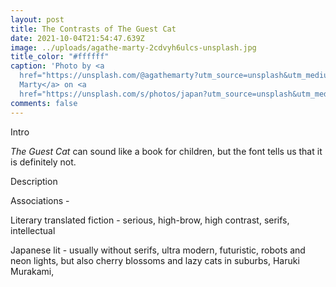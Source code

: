 ```yaml
---
layout: post
title: The Contrasts of The Guest Cat
date: 2021-10-04T21:54:47.639Z
image: ../uploads/agathe-marty-2cdvyh6ulcs-unsplash.jpg
title_color: "#ffffff"
caption: 'Photo by <a
  href="https://unsplash.com/@agathemarty?utm_source=unsplash&utm_medium=referral&utm_content=creditCopyText">Agathe
  Marty</a> on <a
  href="https://unsplash.com/s/photos/japan?utm_source=unsplash&utm_medium=referral&utm_content=creditCopyText">Unsplash</a>   '
comments: false
---
```

Intro

*The Guest Cat* can sound like a book for children, but the font tells us that it is definitely not. 

Description

Associations - 

Literary translated fiction - serious, high-brow, high contrast, serifs, intellectual  

Japanese lit - usually without serifs, ultra modern, futuristic, robots and neon lights, but also cherry blossoms and lazy cats in suburbs, Haruki Murakami,